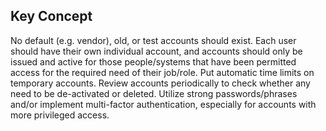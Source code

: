 ## Key Concept

No default (e.g. vendor), old, or test accounts should exist. Each user should have their own individual account, and accounts should only be issued and active for those people/systems that have been permitted access for the required need of their job/role. Put automatic time limits on temporary accounts. Review accounts periodically to check whether any need to be de-activated or deleted. Utilize strong passwords/phrases and/or implement multi-factor authentication, especially for accounts with more privileged access.
